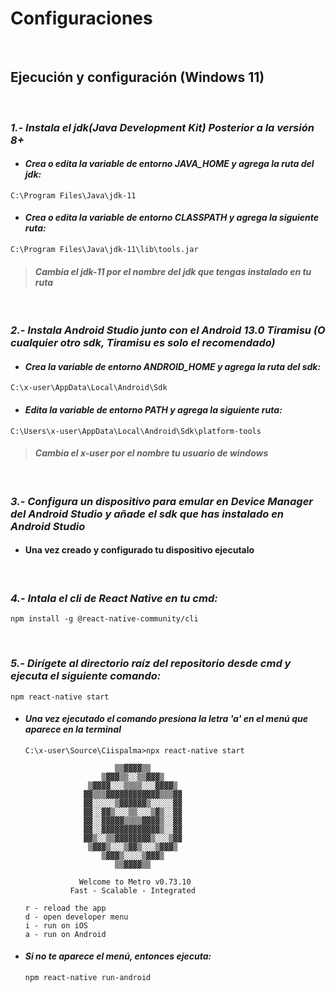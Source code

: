 # Configuraciones 

&nbsp;

## Ejecución y configuración (Windows 11)

&nbsp;

###  *1.- Instala el **jdk(Java Development Kit)** Posterior a la versión 8+*
- #### *Crea o edita la variable de entorno **JAVA_HOME** y agrega la ruta del jdk:*

```
C:\Program Files\Java\jdk-11
```
- #### *Crea o edita la variable de entorno **CLASSPATH** y agrega la siguiente ruta:*
```
C:\Program Files\Java\jdk-11\lib\tools.jar
```
> #### *Cambia el **jdk-11** por el nombre del jdk que tengas instalado en tu ruta*

&nbsp;

###  *2.- Instala **Android Studio** junto con el Android 13.0 Tiramisu (O cualquier otro sdk, Tiramisu es solo el recomendado)*
- #### *Crea la variable de entorno **ANDROID_HOME** y agrega la ruta del sdk:*

```
C:\x-user\AppData\Local\Android\Sdk
```
- #### *Edita la variable de entorno **PATH** y agrega la siguiente ruta:*
```
C:\Users\x-user\AppData\Local\Android\Sdk\platform-tools
```
> #### *Cambia el **x-user** por el nombre tu usuario de windows*
&nbsp;
###  *3.- Configura un dispositivo para emular en **Device Manager** del Android Studio y añade el sdk que has instalado en Android Studio*
- #### Una vez creado y configurado tu dispositivo ejecutalo
&nbsp;
### *4.- Intala el cli de **React Native** en tu cmd:*
```
npm install -g @react-native-community/cli
```
&nbsp;
### *5.- Dirígete al **directorio raíz** del repositorio desde cmd y ejecuta el siguiente comando:*
```
npm react-native start
```
- #### *Una vez ejecutado el comando presiona la letra **'a'** en el menú que aparece en la terminal*
    ```
    C:\x-user\Source\Ciispalma>npx react-native start

                        ▒▒▓▓▓▓▒▒
                     ▒▓▓▓▒▒░░▒▒▓▓▓▒
                  ▒▓▓▓▓░░░▒▒▒▒░░░▓▓▓▓▒
                 ▓▓▒▒▒▓▓▓▓▓▓▓▓▓▓▓▓▒▒▒▓▓
                 ▓▓░░░░░▒▓▓▓▓▓▓▒░░░░░▓▓
                 ▓▓░░▓▓▒░░░▒▒░░░▒▓▒░░▓▓
                 ▓▓░░▓▓▓▓▓▒▒▒▒▓▓▓▓▒░░▓▓
                 ▓▓░░▓▓▓▓▓▓▓▓▓▓▓▓▓▒░░▓▓
                 ▓▓▒░░▒▒▓▓▓▓▓▓▓▓▒░░░▒▓▓
                  ▒▓▓▓▒░░░▒▓▓▒░░░▒▓▓▓▒
                     ▒▓▓▓▒░░░░▒▓▓▓▒
                        ▒▒▓▓▓▓▒▒

                Welcome to Metro v0.73.10
              Fast - Scalable - Integrated

    r - reload the app
    d - open developer menu
    i - run on iOS
    a - run on Android
    ```
- #### *Si no te aparece el menú, entonces ejecuta:*
    ```
    npm react-native run-android
    ```